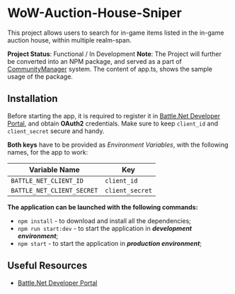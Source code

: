 # WoW-Auction-House-Sniper

This project allows users to search for in-game items listed in the in-game auction house, within multiple realm-span.

**Project Status**: Functional / In Development
**Note**: The Project will further be converted into an NPM package, and served as a part of [CommunityManager](https://github.com/chyla95/CommunityManager) system. The content of app.ts, shows the sample usage of the package.

## Installation

Before starting the app, it is required to register it in [Battle.Net Developer Portal](https://develop.battle.net/), and obtain **OAuth2** credentials. Make sure to keep `client_id` and `client_secret` secure and handy.

**Both keys** have to be provided as _Environment Variables_, with the following names, for the app to work:

| Variable Name              | Key             |
| -------------------------- | --------------- |
| `BATTLE_NET_CLIENT_ID`     | `client_id`     |
| `BATTLE_NET_CLIENT_SECRET` | `client_secret` |

**The application can be launched with the following commands:**

- `npm install` - to download and install all the dependencies;
- `npm run start:dev` - to start the application in **_development environment_**;
- `npm start` - to start the application in **_production environment_**;

## Useful Resources

- [Battle.Net Developer Portal](https://develop.battle.net/)
